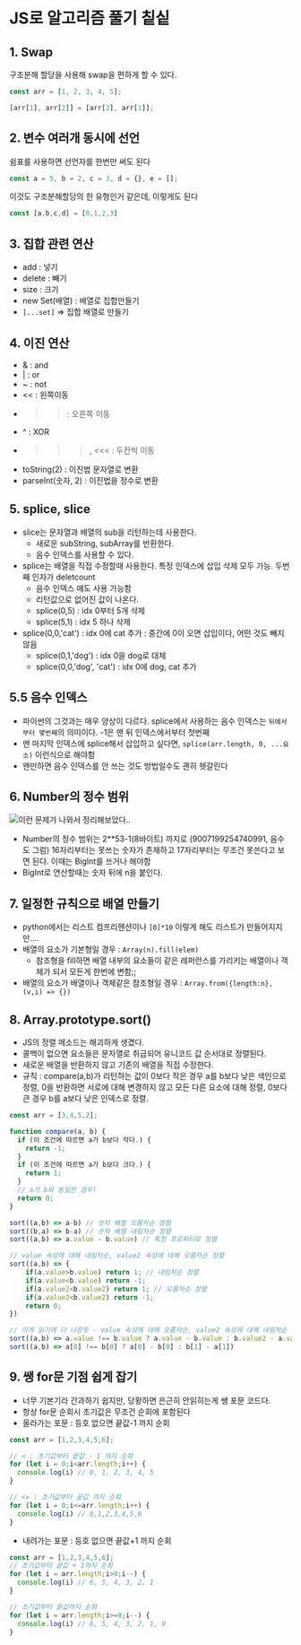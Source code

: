# JS로 알고리즘 풀기 칱싵

## 1. Swap

구조분해 할당을 사용해 swap을 편하게 할 수 있다.

```js
const arr = [1, 2, 3, 4, 5];

[arr[1], arr[2]] = [arr[2], arr[1]];
```

## 2. 변수 여러개 동시에 선언

쉼표를 사용하면 선언자를 한번만 써도 된다

```js
const a = 5, b = 2, c = 3, d = {}, e = [];
```

이것도 구조분해할당의 한 유형인거 같은데, 이렇게도 된다

```js
const [a,b,c,d] = [0,1,2,3]
```

## 3. 집합 관련 연산

- add : 넣기
- delete : 빼기
- size : 크기
- new Set(배열) : 배열로 집합만들기
- `[...set]` => 집합 배열로 만들기

## 4. 이진 연산

- & : and
- | : or
- ~ : not
- << : 왼쪽이동
- >> : 오른쪽 이동
- ^ : XOR
- >>>, <<< : 두칸씩 이동
- toString(2) : 이진법 문자열로 변환
- parseInt(숫자, 2) : 이진법을 정수로 변환

## 5. splice, slice

- slice는 문자열과 배열의 sub을 리턴하는데 사용한다. 
  - 새로운 subString, subArray를 반환한다.
  - 음수 인덱스를 사용할 수 있다.
- splice는 배열을 직접 수정할때 사용한다. 특정 인덱스에 삽입 삭제 모두 가능. 두번째 인자가 deletcount
  - 음수 인덱스 얘도 사용 가능함
  - 리턴값으로 없어진 값이 나온다.
  - splice(0,5) : idx 0부터 5개 삭제
  - splice(5,1) : idx 5 하나 삭제
- splice(0,0,'cat') : idx 0에 cat 추가 : 중간에 0이 오면 삽입이다, 어떤 것도 빼지 않음
  - splice(0,1,'dog') : idx 0을 dog로 대체
  - splice(0,0,'dog', 'cat') : idx 0에 dog, cat 추가

## 5.5 음수 인덱스

- 파이썬의 그것과는 매우 양상이 다르다. splice에서 사용하는 음수 인덱스는 `뒤에서부터 몇번째`의 의미이다. -1은 맨 뒤 인덱스에서부터 첫번째
- 맨 마지막 인덱스에 splice해서 삽입하고 싶다면, `splice(arr.length, 0, ...요소)` 이런식으로 해야함
- 왠만하면 음수 인덱스를 안 쓰는 것도 방법일수도 괜히 헷갈린다

## 6. Number의 정수 범위

![이런 문제가 나와서 정리해보았다..](https://leetcode.com/explore/interview/card/top-interview-questions-easy/92/array/559/)

- Number의 정수 범위는 2**53-1(8바이트) 까지로 (9007199254740991, 음수도 그럼) 16자리부터는 못쓰는 숫자가 존재하고 17자리부터는 무조건 못쓴다고 보면 된다. 이때는 BigInt를 쓰거나 해야함
- BigInt로 연산할때는 숫자 뒤에 n을 붙인다.

## 7. 일정한 규칙으로 배열 만들기

- python에서는 리스트 컴프리헨션이나 `[0]*10` 이렇게 해도 리스트가 만들어지지만....
- 배열의 요소가 기본형일 경우 : `Array(n).fill(elem)`
  - 참조형을 fill하면 배열 내부의 요소들이 같은 레퍼런스를 가리키는 배열이나 객체가 되서 모든게 한번에 변함;;
- 배열의 요소가 배열이나 객체같은 참조형일 경우 : `Array.from({length:n}, (v,i) => {})`

## 8. Array.prototype.sort()

- JS의 정렬 메소드는 해괴하게 생겼다.
- 콜백이 없으면 요소들은 문자열로 취급되어 유니코드 값 순서대로 정렬된다.
- 새로운 배열을 반환하지 않고 기존의 배열을 직접 수정한다.
- 규칙 : compare(a,b)가 리턴하는 값이 0보다 작은 경우 a를 b보다 낮은 색인으로 정렬, 0을 반환하면 서로에 대해 변경하지 않고 모든 다른 요소에 대해 정렬, 0보다 큰 경우 b를 a보다 낮은 인덱스로 정렬.

```js
const arr = [3,4,5,2];

function compare(a, b) {
  if (이 조건에 따르면 a가 b보다 작다.) {
    return -1;
  }
  if (이 조건에 따르면 a가 b보다 크다.) {
    return 1;
  }
  // a가 b와 동일한 경우!
  return 0;
}

sort((a,b) => a-b) // 숫자 배열 오름차순 정렬
sort((b,a) => b-a) // 숫자 배열 내림차순 정렬
sort((a,b) => a.value - b.value) // 특정 프로퍼티로 정렬

// value 속성에 대해 내림차순, value2 속성에 대해 오름차순 정렬
sort((a,b) => {
	if(a.value>b.value) return 1; // 내림차순 정렬
	if(a.value<b.value) return -1;
	if(a.value2<b.value2) return 1; // 오름차순 정렬
	if(a.value2<b.value2) return -1;
	return 0;
}) 

// 이게 읽기에 더 나은듯 - value 속성에 대해 오름차순, value2 속성에 대해 내림차순
sort((a,b) => a.value !== b.value ? a.value - b.value : b.value2 - a.value2) 
sort((a,b) => a[0] !== b[0] ? a[0] - b[0] : b[1] - a[1]) 
```

## 9. 쌩 for문 기점 쉽게 잡기

- 너무 기본기라 간과하기 쉽지만, 당황하면 은근히 안읽히는게 쌩 포문 코드다.
- 항상 for문 순회시 초기값은 무조건 순회에 포함된다
- 올라가는 포문 : 등호 없으면 끝값-1 까지 순회
```js
const arr = [1,2,3,4,5,6];

// < : 초기값부터 끝값 - 1 까지 순회
for (let i = 0;i<arr.length;i++) {
  console.log(i) // 0, 1, 2, 3, 4, 5
}

// <= : 초기값부터 끝값 까지 순회
for (let i = 0;i<=arr.length;i++) {
  console.log(i) // 0,1,2,3,4,5,6
}
```

- 내려가는 포문 : 등호 없으면 끝값+1 까지 순회
```js
const arr = [1,2,3,4,5,6];
// 초기값부터 끝값 + 1까지 순회
for (let i = arr.length;i>0;i--) {
  console.log(i) // 6, 5, 4, 3, 2, 1
}

// 초기값부터 끝값까지 순회
for (let i = arr.length;i>=0;i--) {
  console.log(i) // 6, 5, 4, 3, 2, 1, 0
}
```